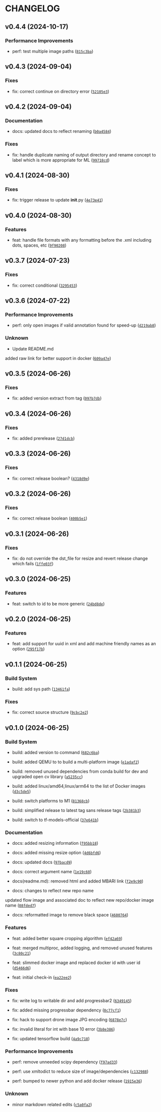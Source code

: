 # CHANGELOG


## v0.4.4 (2024-10-17)

### Performance Improvements

* perf: test multiple image paths ([`815c3ba`](https://github.com/mbari-org/voc-cropper/commit/815c3ba1f4db26562f8743110c534f96d7dd3bfa))


## v0.4.3 (2024-09-04)

### Fixes

* fix: correct continue on directory error ([`52105e3`](https://github.com/mbari-org/voc-cropper/commit/52105e3ba7436c1bce13c7c97555746b566efb03))


## v0.4.2 (2024-09-04)

### Documentation

* docs: updated docs to reflect renaming ([`b0a4584`](https://github.com/mbari-org/voc-cropper/commit/b0a4584fac7036d18da980e45dfadf0fff6c1549))

### Fixes

* fix: handle duplicate naming of output directory and rename concept to label which is more appropriate for ML ([`99718cd`](https://github.com/mbari-org/voc-cropper/commit/99718cd3099c667eeb70649095b372e51c776434))


## v0.4.1 (2024-08-30)

### Fixes

* fix: trigger release to update __init__.py ([`4e73e41`](https://github.com/mbari-org/voc-cropper/commit/4e73e4175d948e2f899e9f6a7659c00e13f73d82))


## v0.4.0 (2024-08-30)

### Features

* feat: handle file formats with any formatting before the .xml including dots, spaces, etc ([`9f90208`](https://github.com/mbari-org/voc-cropper/commit/9f902081629c16e54e07dfd55e5fb8245f3a2a05))


## v0.3.7 (2024-07-23)

### Fixes

* fix: correct conditional ([`3295453`](https://github.com/mbari-org/voc-cropper/commit/32954532c9f7774f47554ce42af1d382b3b55624))


## v0.3.6 (2024-07-22)

### Performance Improvements

* perf: only open images if valid annotation found for speed-up ([`d219ab8`](https://github.com/mbari-org/voc-cropper/commit/d219ab8b3240dc72b3054a619cc506efc8ae949a))

### Unknown

* Update README.md

added raw link for better support in docker ([`609a47e`](https://github.com/mbari-org/voc-cropper/commit/609a47e3fbbff317723d8f5d82a26edd89f6e21d))


## v0.3.5 (2024-06-26)

### Fixes

* fix: added version extract from tag ([`097b7db`](https://github.com/mbari-org/voc-cropper/commit/097b7db2c4662f1fc9b9f2cd7ffda76356b3525c))


## v0.3.4 (2024-06-26)

### Fixes

* fix: added prerelease ([`27d1dcb`](https://github.com/mbari-org/voc-cropper/commit/27d1dcb640f3a0a60469c75e2145797558a8f68e))


## v0.3.3 (2024-06-26)

### Fixes

* fix: correct release boolean? ([`4318d9e`](https://github.com/mbari-org/voc-cropper/commit/4318d9e0795332b30f26a3e140783dd50416908a))


## v0.3.2 (2024-06-26)

### Fixes

* fix: correct release boolean ([`400b5e1`](https://github.com/mbari-org/voc-cropper/commit/400b5e152bd321fb2b80d9ecd56245bff389466a))


## v0.3.1 (2024-06-26)

### Fixes

* fix: do not override the dst_file for resize and revert release change which fails ([`1ffe03f`](https://github.com/mbari-org/voc-cropper/commit/1ffe03f5c71565d41621fb53cb16ac9c15061942))


## v0.3.0 (2024-06-25)

### Features

* feat: switch to id to be more generic ([`24bd8de`](https://github.com/mbari-org/voc-cropper/commit/24bd8dec4c100ed7ec2acc74f4b9155c9073a5fa))


## v0.2.0 (2024-06-25)

### Features

* feat: add support for uuid in xml and add machine friendly names as an option ([`295f17b`](https://github.com/mbari-org/voc-cropper/commit/295f17beb70d7b0d4ff480fb647b7cefad9c2a61))


## v0.1.1 (2024-06-25)

### Build System

* build: add sys path ([`13461fa`](https://github.com/mbari-org/voc-cropper/commit/13461fa6d789538f7d16471da9c68640f0a123f9))

### Fixes

* fix: correct source structure ([`9cbc2e2`](https://github.com/mbari-org/voc-cropper/commit/9cbc2e23d70e3d0c218dd8ac51fd0676df133e52))


## v0.1.0 (2024-06-25)

### Build System

* build: added version to command ([`682c6ba`](https://github.com/mbari-org/voc-cropper/commit/682c6ba7828bc91be3968f088c882e8d78a158fc))

* build: added QEMU to to build a multi-platform image ([`e1adaf2`](https://github.com/mbari-org/voc-cropper/commit/e1adaf23d004fb80a2dc46438dcef22cf00bc81e))

* build: removed unused dependencies from conda build for dev and upgraded open cv library ([`a5235cc`](https://github.com/mbari-org/voc-cropper/commit/a5235ccc2a264d13630c0d1a2629b0360c1414f2))

* build: added linux/amd64,linux/arm64 to the list of Docker images ([`d3c5de5`](https://github.com/mbari-org/voc-cropper/commit/d3c5de5b730787491e5d6fd4a85f5ef71de58763))

* build: switch platforms to M1 ([`81368cb`](https://github.com/mbari-org/voc-cropper/commit/81368cb51844c105fc6bf054e1884d859943e684))

* build: simplified release to latest tag sans release tags ([`2b381b3`](https://github.com/mbari-org/voc-cropper/commit/2b381b33f09ecbc970d0d2175d7ae4c08611803a))

* build: switch to tf-models-official ([`37e641b`](https://github.com/mbari-org/voc-cropper/commit/37e641b7685cc16007eb6bae670b1c4e2d3e1c05))

### Documentation

* docs: added resizing information ([`f95bb18`](https://github.com/mbari-org/voc-cropper/commit/f95bb18d5318add768a7559fd1213247b29cd3fa))

* docs: added missing resize option ([`4d6bfd6`](https://github.com/mbari-org/voc-cropper/commit/4d6bfd6b2383bb11435d35b945dc97987eeaf0b5))

* docs: updated docs ([`97bacd9`](https://github.com/mbari-org/voc-cropper/commit/97bacd924b84ec8e59d3ac2c98e791723c0b614c))

* docs: correct argument name ([`1e19c60`](https://github.com/mbari-org/voc-cropper/commit/1e19c6054b7c6996522bfce853ef03e8c9329fde))

* docs(readme.md): removed html and added MBARI link ([`f2e9c90`](https://github.com/mbari-org/voc-cropper/commit/f2e9c90120a19d59e4fb1543e8196d6b15829d51))

* docs: changes to reflect new repo name

updated flow image and associated doc to reflect new repo/docker image name ([`08fded7`](https://github.com/mbari-org/voc-cropper/commit/08fded7d63731c75c41643e77089f561a0d5bb32))

* docs: reformatted image to remove black space ([`4600764`](https://github.com/mbari-org/voc-cropper/commit/46007640dc4298d3c3a8b81ba044cfa65878a92f))

### Features

* feat: added better square cropping algorithm ([`ef42a69`](https://github.com/mbari-org/voc-cropper/commit/ef42a699c73631bbc0f412963d828662063c4106))

* feat: merged multiproc, added logging, and removed unused features ([`3c80c21`](https://github.com/mbari-org/voc-cropper/commit/3c80c21581db170b56654541584565f291c4a55d))

* feat: slimmed docker image and replaced docker id with user id ([`d5466d6`](https://github.com/mbari-org/voc-cropper/commit/d5466d6c51220d233d53a0563f846ce309b18047))

* feat: initial check-in ([`ea22ee2`](https://github.com/mbari-org/voc-cropper/commit/ea22ee28837b28d040509020127c8e217035d910))

### Fixes

* fix: write log to writable dir and add progressbar2 ([`6349145`](https://github.com/mbari-org/voc-cropper/commit/63491459c20046bcf4551dcc6307f1c9d945f726))

* fix: added missing progressbar dependency ([`0c77cf1`](https://github.com/mbari-org/voc-cropper/commit/0c77cf1c72c54ec557ffc11188966a3cf2449b5b))

* fix: hack to support drone image JPG encoding ([`6878e7c`](https://github.com/mbari-org/voc-cropper/commit/6878e7ce12f00089b3084743c96183c1fb1eab75))

* fix: invalid literal for int with base 10 error ([`3b8e386`](https://github.com/mbari-org/voc-cropper/commit/3b8e3869e8079e410f02b7dbd3255be760dfcdd5))

* fix: updated tensorflow build ([`4a9c718`](https://github.com/mbari-org/voc-cropper/commit/4a9c7180e063d6975c33a2a3b082b18cd83e4ba1))

### Performance Improvements

* perf: remove unneeded scipy dependency ([`f97ad33`](https://github.com/mbari-org/voc-cropper/commit/f97ad3377281cfa1d284168654cd0bf99f7e7d13))

* perf: use xmltodict to reduce size of image/dependencies ([`c132988`](https://github.com/mbari-org/voc-cropper/commit/c132988ace2bbfb30fbb34c980785c669e63e4b9))

* perf: bumped to newer python and add docker release ([`1915e36`](https://github.com/mbari-org/voc-cropper/commit/1915e36884bc66f835c77eb8caff056a664dd3c1))

### Unknown

* minor markdown related edits ([`c5a0fa2`](https://github.com/mbari-org/voc-cropper/commit/c5a0fa2c5afe5786b01bb56ccbeb34ba137fc9bc))

